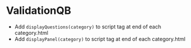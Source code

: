 ValidationQB
============

- Add `displayQuestions(category)` to script tag at end of each category.html 
- Add `displayPanel(category)` to script tag at end of each category.html 
